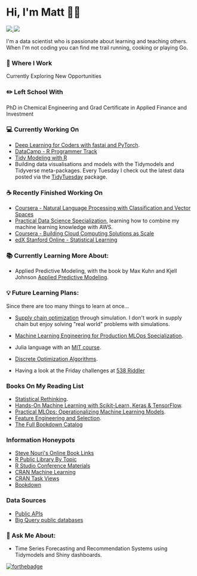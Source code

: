 # Hi, I'm Matt 🧑🏼‍

 <!-- LinkedIn Contact -->
  <a href="https://www.linkedin.com/in/mattrosinski/" target="_blank">
    <img src="https://img.shields.io/badge/-MATT%20ROSINSKI-blue?style=for-the-badge&logo=Linkedin&logoColor=white"/>
  </a>
  
<!-- Email -->
  <a href="mailto:mattrosinski@gmail.com">
    <img src="https://img.shields.io/badge/EMAIL-mattrosinski@gmail.com-20b2aa?style=for-the-badge"/>
  </a>
  
</br>
<p>
 
I'm a data scientist who is passionate about learning and teaching others. When I'm not coding you can find me trail running, cooking or playing Go.</p>

### 💼 Where I Work

Currently Exploring New Opportunities

### ✏️ Left School With

PhD in Chemical Engineering and Grad Certificate in Applied Finance and Investment

### 💻 Currently Working On

* [Deep Learning for Coders with fastai and PyTorch](https://learning.oreilly.com/library/view/deep-learning-for/9781492045519/).
* [DataCamp - R Programmer Track](https://www.datacamp.com/join-me/NTU5MTAwMg==) 
* [Tidy Modeling with R](https://www.tmwr.org/)
* Building data visualisations and models with the Tidymodels and Tidyverse meta-packages. Every Tuesday I check out the latest data posted via the [TidyTuesday](https://github.com/rfordatascience/tidytuesday) package.

### ☕ Recently Finished Working On
* [Coursera - Natural Language Processing with Classification and Vector Spaces](https://coursera.org/share/f83d875f2eb0386ca84bf1a500e192f1)
* [Practical Data Science Specialization](https://coursera.org/share/42191e339042e776efa617cf6edc49f2), learning how to combine my machine learning knowledge with AWS. 
* [Coursera - Building Cloud Computing Solutions as Scale](https://coursera.org/share/60cb54781888f2614d7bf3f4005c03fe)
* [edX Stanford Online - Statistical Learning](https://courses.edx.org/certificates/b0e1d1bb11b542db8929d7cc9d145de9)


### 📚 Currently Learning More About:

* Applied Predictive Modeling, with the book by Max Kuhn and Kjell Johnson [Applied Predictive Modeling](http://appliedpredictivemodeling.com/).

### 💡 Future Learning Plans:

Since there are too many things to learn at once...

* [Supply chain optimization](https://smile.amazon.com/gp/product/3110673916/) through simulation. I don't work in supply chain but enjoy solving "real world" problems with simulations. 

* [Machine Learning Engineering for Production MLOps Specialization](https://www.coursera.org/specializations/machine-learning-engineering-for-production-mlops).

* Julia language with an [MIT course](https://computationalthinking.mit.edu/Spring21/). 

* [Discrete Optimization Algorithms](https://www.coursera.org/learn/discrete-optimization).

* Having a look at the Friday challenges at [538 Riddler](https://fivethirtyeight.com/tag/the-riddler/)

### Books On My Reading List

* [Statistical Rethinking](https://www.routledge.com/Statistical-Rethinking-A-Bayesian-Course-with-Examples-in-R-and-STAN/McElreath/p/book/9780367139919). 
* [Hands-On Machine Learning with Scikit-Learn, Keras & TensorFlow](https://www.amazon.com/Hands-Machine-Learning-Scikit-Learn-TensorFlow/).
* [Practical MLOps: Operationalizing Machine Learning Models](https://www.amazon.com/Practical-MLOps-Operationalizing-Machine-Learning/).
* [Feature Engineering and Selection](https://www.amazon.com/Feature-Engineering-Selection-Practical-Predictive/).
* [The Full Bookdown Catalog](https://rviews.rstudio.com/2021/11/04/bookdown-org/)

### Information Honeypots

* [Steve Nouri's Online Book Links](https://www.linkedin.com/pulse/free-data-science-books-20-steve-nouri/)
* [R Public Library By Topic](https://rviews.rstudio.com/2021/11/04/bookdown-org/)
* [R Studio Conference Materials](https://github.com/rstudio/rstudio-conf)
* [CRAN Machine Learning](https://cran.r-project.org/web/views/MachineLearning.html)
* [CRAN Task Views](https://cran.r-project.org/web/views/)
* [Bookdown](https://bookdown.org/home/tags/)

### Data Sources

* [Public APIs](https://github.com/public-apis/public-apis)
* [Big Query public databases](https://cloud.google.com/bigquery)

### 💬 Ask Me About:

* Time Series Forecasting and Recommendation Systems using Tidymodels and Shiny dashboards.

[![forthebadge](https://forthebadge.com/images/badges/uses-git.svg)](https://forthebadge.com)
